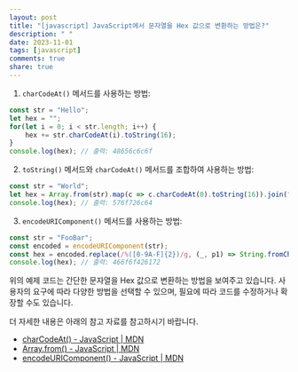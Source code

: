 ```yaml
---
layout: post
title: "[javascript] JavaScript에서 문자열을 Hex 값으로 변환하는 방법은?"
description: " "
date: 2023-11-01
tags: [javascript]
comments: true
share: true
---
```


1. `charCodeAt()` 메서드를 사용하는 방법:
```javascript
const str = "Hello";
let hex = "";
for(let i = 0; i < str.length; i++) {
    hex += str.charCodeAt(i).toString(16);
}
console.log(hex); // 출력: 48656c6c6f
```

2. `toString()` 메서드와 `charCodeAt()` 메서드를 조합하여 사용하는 방법:
```javascript
const str = "World";
let hex = Array.from(str).map(c => c.charCodeAt(0).toString(16)).join("");
console.log(hex); // 출력: 576f726c64
```

3. `encodeURIComponent()` 메서드를 사용하는 방법:
```javascript
const str = "FooBar";
const encoded = encodeURIComponent(str);
const hex = encoded.replace(/%([0-9A-F]{2})/g, (_, p1) => String.fromCharCode(parseInt(p1, 16)));
console.log(hex); // 출력: 466f6f426172
```

위의 예제 코드는 간단한 문자열을 Hex 값으로 변환하는 방법을 보여주고 있습니다. 사용자의 요구에 따라 다양한 방법을 선택할 수 있으며, 필요에 따라 코드를 수정하거나 확장할 수도 있습니다.

더 자세한 내용은 아래의 참고 자료를 참고하시기 바랍니다.

- [charCodeAt() - JavaScript | MDN](https://developer.mozilla.org/en-US/docs/Web/JavaScript/Reference/Global_Objects/String/charCodeAt)
- [Array.from() - JavaScript | MDN](https://developer.mozilla.org/en-US/docs/Web/JavaScript/Reference/Global_Objects/Array/from)
- [encodeURIComponent() - JavaScript | MDN](https://developer.mozilla.org/en-US/docs/Web/JavaScript/Reference/Global_Objects/encodeURIComponent)